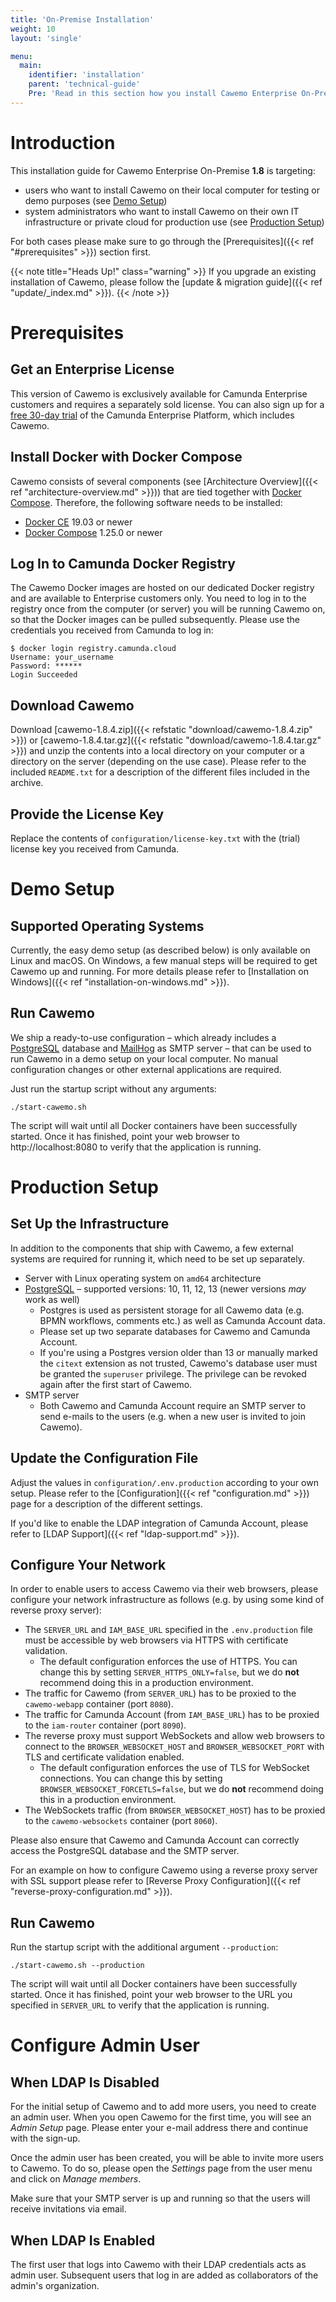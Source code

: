 ```yaml
---
title: 'On-Premise Installation'
weight: 10
layout: 'single'

menu:
  main:
    identifier: 'installation'
    parent: 'technical-guide'
    Pre: 'Read in this section how you install Cawemo Enterprise On-Premise.'
---
```


# Introduction

This installation guide for Cawemo Enterprise On-Premise **1.8** is targeting:

* users who want to install Cawemo on their local computer for testing or demo purposes (see [Demo Setup](#demo-setup))
* system administrators who want to install Cawemo on their own IT infrastructure or private cloud for production use
  (see [Production Setup](#production-setup))

For both cases please make sure to go through the [Prerequisites]({{< ref "#prerequisites" >}}) section first.

{{< note title="Heads Up!" class="warning" >}}
If you upgrade an existing installation of Cawemo, please follow the [update & migration guide]({{< ref "update/_index.md" >}}).
{{< /note >}}

# Prerequisites

## Get an Enterprise License
This version of Cawemo is exclusively available for Camunda Enterprise customers and requires a separately sold license.
You can also sign up for a [free 30-day trial](https://camunda.com/download/enterprise) of the Camunda Enterprise Platform,
which includes Cawemo.

## Install Docker with Docker Compose
Cawemo consists of several components (see [Architecture Overview]({{< ref "architecture-overview.md" >}})) that are tied together with [Docker Compose](https://docs.docker.com/compose/).
Therefore, the following software needs to be installed:

- [Docker CE](https://docs.docker.com/install/) 19.03 or newer
- [Docker Compose](https://docs.docker.com/compose/) 1.25.0 or newer

## Log In to Camunda Docker Registry
The Cawemo Docker images are hosted on our dedicated Docker registry and are available to Enterprise customers only.
You need to log in to the registry once from the computer (or server) you will be running Cawemo on, so that the Docker
images can be pulled subsequently. Please use the credentials you received from Camunda to log in:

```
$ docker login registry.camunda.cloud
Username: your_username
Password: ******
Login Succeeded
```

## Download Cawemo
Download [cawemo-1.8.4.zip]({{< refstatic "download/cawemo-1.8.4.zip" >}}) or [cawemo-1.8.4.tar.gz]({{< refstatic "download/cawemo-1.8.4.tar.gz" >}})
and unzip the contents into a local directory on your computer or a directory on the server (depending on the use case).
Please refer to the included `README.txt` for a description of the different files included in the archive.

## Provide the License Key
Replace the contents of `configuration/license-key.txt` with the (trial) license key you received from Camunda.

# Demo Setup
## Supported Operating Systems
Currently, the easy demo setup (as described below) is only available on Linux and macOS. On Windows, a few manual
steps will be required to get Cawemo up and running. For more details please refer to
[Installation on Windows]({{< ref "installation-on-windows.md" >}}).

## Run Cawemo
We ship a ready-to-use configuration – which already includes a [PostgreSQL](https://www.postgresql.org/) database and
[MailHog](https://github.com/mailhog/MailHog) as SMTP server – that can be used to run Cawemo in a demo setup on your
local computer. No manual configuration changes or other external applications are required.

Just run the startup script without any arguments:
```
./start-cawemo.sh
```
The script will wait until all Docker containers have been successfully started. Once it has finished, point your web
browser to http://localhost:8080 to verify that the application is running.

# Production Setup

## Set Up the Infrastructure

In addition to the components that ship with Cawemo, a few external systems are required for running it, which need to be set up separately.

- Server with Linux operating system on `amd64` architecture
- [PostgreSQL](https://www.postgresql.org/) – supported versions: 10, 11, 12, 13 (newer versions _may_ work as well)
  - Postgres is used as persistent storage for all Cawemo data (e.g. BPMN workflows, comments etc.) as well as Camunda Account data.
  - Please set up two separate databases for Cawemo and Camunda Account.
  - If you're using a Postgres version older than 13 or manually marked the `citext` extension as not trusted, Cawemo's database user must be granted the `superuser` privilege.
    The privilege can be revoked again after the first start of Cawemo.
- SMTP server
  - Both Cawemo and Camunda Account require an SMTP server to send e-mails to the users (e.g. when a new user is invited to join Cawemo).

## Update the Configuration File

Adjust the values in `configuration/.env.production` according to your own setup. Please refer to the
[Configuration]({{< ref "configuration.md" >}}) page for a description of the different settings.

If you'd like to enable the LDAP integration of Camunda Account, please refer to [LDAP Support]({{< ref "ldap-support.md" >}}).

## Configure Your Network
In order to enable users to access Cawemo via their web browsers, please configure your network infrastructure as
follows (e.g. by using some kind of reverse proxy server):

* The `SERVER_URL` and `IAM_BASE_URL` specified in the `.env.production` file must be accessible by web browsers via HTTPS with certificate validation.
  * The default configuration enforces the use of HTTPS.
    You can change this by setting `SERVER_HTTPS_ONLY=false`, but we do **not** recommend doing this in a production environment.
* The traffic for Cawemo (from `SERVER_URL`) has to be proxied to the `cawemo-webapp` container (port `8080`).
* The traffic for Camunda Account (from `IAM_BASE_URL`) has to be proxied to the `iam-router` container (port `8090`).
* The reverse proxy must support WebSockets and allow web browsers to connect to the `BROWSER_WEBSOCKET_HOST`
and `BROWSER_WEBSOCKET_PORT` with TLS and certificate validation enabled.
  * The default configuration enforces the use of TLS for WebSocket connections.
    You can change this by setting `BROWSER_WEBSOCKET_FORCETLS=false`, but we do **not** recommend doing this in a production environment.
* The WebSockets traffic (from `BROWSER_WEBSOCKET_HOST`) has to be proxied to the `cawemo-websockets` container (port `8060`).

Please also ensure that Cawemo and Camunda Account can correctly access the PostgreSQL database and the SMTP server.

For an example on how to configure Cawemo using a reverse proxy server with SSL support please refer to [Reverse Proxy Configuration]({{< ref "reverse-proxy-configuration.md" >}}).

## Run Cawemo
Run the startup script with the additional argument `--production`:
```
./start-cawemo.sh --production
```
The script will wait until all Docker containers have been successfully started. Once it has finished, point your web
browser to the URL you specified in `SERVER_URL` to verify that the application is running.

# Configure Admin User

## When LDAP Is Disabled

For the initial setup of Cawemo and to add more users, you need to create an admin user. When you open Cawemo for the
first time, you will see an *Admin Setup* page. Please enter your e-mail address there and continue with the sign-up.

Once the admin user has been created, you will be able to invite more users to Cawemo. To do so, please open the *Settings*
page from the user menu and click on *Manage members*.

Make sure that your SMTP server is up and running so that the users will receive invitations via email.

## When LDAP Is Enabled

The first user that logs into Cawemo with their LDAP credentials acts as admin user.
Subsequent users that log in are added as collaborators of the admin's organization.
